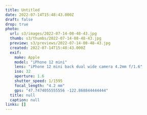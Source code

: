 ```yaml
---
title: Untitled
date: 2022-07-14T15:48:43.000Z
draft: false
drop: true
photo:
  url: s3/images/2022-07-14-08-48-43.jpg
  thumb: s3/thumbs/2022-07-14-08-48-43.jpg
  preview: s3/previews/2022-07-14-08-48-43.jpg
  created: 2022-07-14T15:48:43.000Z
  exif:
    make: Apple
    model: "iPhone 12 mini"
    lens: "iPhone 12 mini back dual wide camera 4.2mm f/1.6"
    iso: 32
    aperture: 1.6
    shutter_speed: 1/1595
    focal_length: "4.2 mm"
    gps: "47.7474055555556 -122.868844444444"
  title: null
  caption: null
links: []
---
```

